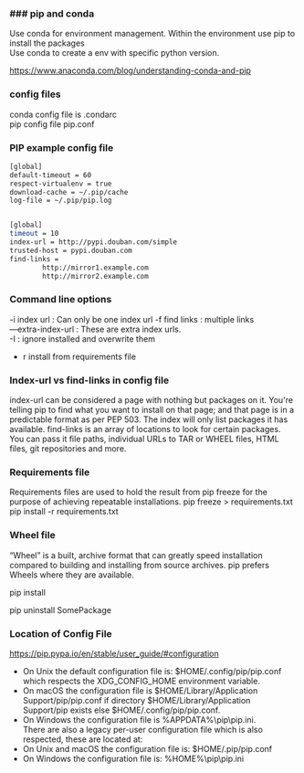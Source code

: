 ### ### pip and conda
Use conda for environment management. Within the environment use pip to install the packages  
Use conda to create a env with specific python version.  

https://www.anaconda.com/blog/understanding-conda-and-pip  

### config files
conda config file is .condarc  
pip config file pip.conf  

### PIP  example config file
```bash
[global] 
default-timeout = 60
respect-virtualenv = true 
download-cache = ~/.pip/cache 
log-file = ~/.pip/pip.log 


[global]
timeout = 10
index-url = http://pypi.douban.com/simple 
trusted-host = pypi.douban.com
find-links = 
        http://mirror1.example.com 
        http://mirror2.example.com
```

### Command line options
-i index url : Can only be one index url 
-f find links : multiple links  
—extra-index-url : These are extra index urls.   
-I : ignore installed and overwrite them  
- r install from requirements file  

### Index-url vs find-links in config file
index-url can be considered a page with nothing but packages on it. You're telling pip to find what you want to install on that page; and that page is in a predictable format as per PEP 503. The index will only list packages it has available.
find-links is an array of locations to look for certain packages. You can pass it file paths, individual URLs to TAR or WHEEL files, HTML files, git repositories and more.  

### Requirements file
Requirements files are used to hold the result from pip freeze for the purpose of achieving repeatable installations. 
pip freeze > requirements.txt  
pip install -r requirements.txt  

### Wheel file
“Wheel” is a built, archive format that can greatly speed installation compared to building and installing from source archives. pip prefers Wheels where they are available.   

pip install <path to whl file>  

pip uninstall SomePackage  

### Location of Config File
https://pip.pypa.io/en/stable/user_guide/#configuration  
* On Unix the default configuration file is: $HOME/.config/pip/pip.conf which respects the XDG_CONFIG_HOME environment variable.  
* On macOS the configuration file is $HOME/Library/Application Support/pip/pip.conf if directory $HOME/Library/Application Support/pip exists else $HOME/.config/pip/pip.conf.  
* On Windows the configuration file is %APPDATA%\pip\pip.ini.  
There are also a legacy per-user configuration file which is also respected, these are located at:  
* On Unix and macOS the configuration file is: $HOME/.pip/pip.conf  
* On Windows the configuration file is: %HOME%\pip\pip.ini  
